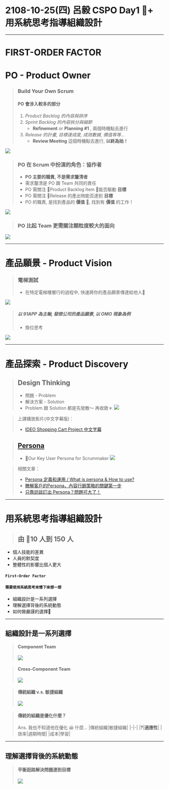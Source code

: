 # 2108-10-25(四) 呂毅 CSPO Day1 + 用系統思考指導組織設計
---
# FIRST-ORDER FACTOR

# PO - Product Owner
    
> ### Build Your Own Scrum
> #### PO 會涉入較多的部分
> 1. *Product Backlog 的內容與排序*
> 2. *Sprint Backlog 的內容拆分與細節*
>       * **Refinement** or **Planning #1** , 兩個時機點去進行
> 3. *Release 的計畫, 目標達成度, 成效數據, 價值等等...*
>    * **Review Meeting** 這個時機點去進行, **以終為始！**

![](https://i.imgur.com/J1q3KOb.jpg)

> ### PO 在 Scrum 中扮演的角色：協作者
> * **PO 主要的職責, 不是需求釐清者**
> * 需求釐清是 PO 跟 Team 共同的責任
> * PO 需關注 Product Backlog Item 能否驅動 **目標**
> * PO 需關注 Release 的產出物能否達到 **目標**
> * PO 的職責, 是找到產品的 **價值** , 找到有 **價值** 的工作！

![](https://i.imgur.com/LVEIVdZ.jpg)
> ### PO 比起 Team 更需關注顆粒度較大的面向
![](https://i.imgur.com/FwZhvng.jpg)

---
# 產品願景 - Product Vision

> ### 電梯測試
> * 在特定電梯樓層行的過程中, 快速將你的產品願景傳達給他人

![](https://i.imgur.com/H4KCHKM.jpg)

> ##### 以 91APP 為主軸, 發想公司的產品願景, 以 OMO 現象為例
> * 換位思考

![](https://i.imgur.com/FOjtZyp.jpg)

---
# 產品探索 - Product Discovery
> ## Design Thinking
> * 問題 - Problem
> * 解決方案 - Solution
> * Problem 跟 Solution 都是先發散～ 再收斂＊
![](https://i.imgur.com/zteUEeN.jpg)

> 上課播放影片(中文字幕版)：
> * [IDEO Shopping Cart Project 中文字幕](https://www.youtube.com/watch?v=z720hSIJN7o)

> ## [Persona](https://www.boost.co.nz/blog/2012/10/scrummaker-experience-mapping)
> * Our Key User Persona for Scrummaker
![](https://i.imgur.com/h7FdzuA.jpg)

> 相關文章：
> * [Persona 定義和運用 / What is persona & How to use?](http://www.wizxpand.com/what-is-persona/)
> * [瞭解客戶的Persona，內容行銷策略的關鍵第一步](https://transbiz.com.tw/buyers-persona/)
> * [只靠訪談訂出 Persona？問題可大了！](https://medium.com/as-a-product-designer/%E5%8F%AA%E9%9D%A0%E8%A8%AA%E8%AB%87%E8%A8%82%E5%87%BA-persona-%E5%95%8F%E9%A1%8C%E5%8F%AF%E5%A4%A7%E4%BA%86-67445c3e8a2)

---
# 用系統思考指導組織設計
> ## 由 10 人到 150 人
* 個人技能的差異
* 人員的默契度
* 整體性的影響比個人更大

#### **`First-Order Factor`** 
#### **`需要使用系統思考來慢下來想一想`** 

* 組織設計是一系列選擇 
* 理解選擇背後的系統動態
* 如何做嚴謹的選擇
---
## 組織設計是一系列選擇 
> #### Component Team
> ![](https://imgur.com/QSNO3kX.jpg)

> #### Cross-Component Team
> ![](https://imgur.com/OYU0iEd.jpg)

> #### 傳統組織 v.s. 敏捷組織
> ![](https://imgur.com/sQKBIRK.jpg)

> #### 傳統的組織是優化什麼？ 
> Ans. 我也不知道他在優化 ~~尛~~ 什麼...
> |傳統組織|敏捷組織|
> |-|-|
> |**?**|**適應性**|
> |效率|週期時間|
> |成本|學習|

---
## 理解選擇背後的系統動態
> #### 平衡迴路解決問題達到目標
> ![](https://imgur.com/xAiK7N3.jpg)

